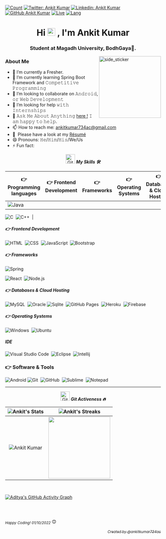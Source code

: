 [![Count](https://komarev.com/ghpvc/?username=ankitkumar734ac&color=brightgreen)]()
[![Twitter: Ankit Kumar](https://img.shields.io/twitter/follow/ankitkumar734ac?style=social)](https://twitter.com/ankitkumar734ac)
[![Linkedin: Ankit Kumar](https://img.shields.io/badge/-ankitkumar734ac-blue?style=flat-square&logo=Linkedin&logoColor=white&link=https://www.linkedin.com/in/ankitkumar734ac/)](https://www.linkedin.com/in/ankitkumar734ac/)
[![GitHub Ankit Kumar](https://img.shields.io/github/followers/ankitkumar734ac?label=follow&style=social)](https://github.com/ankitkumar734ac)
[![Live](https://img.shields.io/badge/Country-India-success)]()
[![Lang](https://img.shields.io/badge/Languages-English%20%26%20Hindi-brightgreen)]()


<h1 align="center">Hi <img src="https://media.giphy.com/media/hvRJCLFzcasrR4ia7z/giphy.gif" width="25px"> , I'm Ankit Kumar</h1>
<h3 align="center">Student at Magadh University, BodhGaya🌟.</h3>

<img align="right" width=200px height=200px alt="side_sticker" src="https://media.giphy.com/media/TEnXkcsHrP4YedChhA/giphy.gif" />

### About Me
- 🔭 I’m currently a Fresher.
- 🌱 I’m currently learning Spring Boot Framework and 𝙲𝚘𝚖𝚙𝚎𝚝𝚒𝚝𝚒𝚟𝚎 𝙿𝚛𝚘𝚐𝚛𝚊𝚖𝚖𝚒𝚗𝚐
- 👯 I’m looking to collaborate on 𝙰𝚗𝚍𝚛𝚘𝚒𝚍, 𝚘𝚛 𝚆𝚎𝚋 𝙳𝚎𝚟𝚎𝚕𝚘𝚙𝚖𝚎𝚗𝚝
- 🤔 I’m looking for help 𝚠𝚒𝚝𝚑 𝙸𝚗𝚝𝚎𝚛𝚗𝚜𝚑𝚒𝚙𝚜
- 💬 𝙰𝚜𝚔 𝙼𝚎 𝙰𝚋𝚘𝚞𝚝 𝙰𝚗𝚢𝚝𝚑𝚒𝚗𝚐 <a href="">here !</a> 𝙸 𝚊𝚖 𝚑𝚊𝚙𝚙𝚢 𝚝𝚘 𝚑𝚎𝚕𝚙.
- 📫 How to reach me: ankitkumar734ac@gmail.com
- 📄 &nbsp;Please have a look at my [Résumé]() 
- 😄 Pronouns: 𝙷𝚎/𝙷𝚒𝚖/𝙷𝚒𝚜/We/Us
- ⚡ Fun fact: 

<p align="center">
  <img src="https://media.giphy.com/media/W5eoZHPpUx9sapR0eu/giphy.gif" width="30px" alt="Git"/>&nbsp;<i><b>My Skills 🛠️</b></i></p>

| 👉 Programming languages | 👉 Frontend Development | 👉 Frameworks | 👉 Operating Systems | 👉 Databases & Cloud Hosting | 👉 IDE | 👉 Software & Tools |
| --- | --- | --- | --- | --- | --- | --- |
| ![Java](https://img.shields.io/badge/-Java-05122A?style=flat&logo=Java&logoColor=FFA518)&nbsp;
![C](https://img.shields.io/badge/-C-05122A?style=flat&logo=C&logoColor=A8B9CC)&nbsp;
![C++](https://img.shields.io/badge/-C++-05122A?style=flat&logo=C%2B%2B&logoColor=00599C)&nbsp; | 




##### 👉 Frontend Development
![HTML](https://img.shields.io/badge/-HTML-05122A?style=flat&logo=HTML5)&nbsp;
![CSS](https://img.shields.io/badge/-CSS-05122A?style=flat&logo=CSS3&logoColor=1572B6)&nbsp;
![JavaScript](https://img.shields.io/badge/-JavaScript-05122A?style=flat&logo=javascript)&nbsp;
![Bootstrap](https://img.shields.io/badge/-Bootstrap-05122A?style=flat&logo=bootstrap&logoColor=563D7C)&nbsp;


##### 👉 Frameworks
![Spring](https://img.shields.io/badge/spring-%236DB33F.svg?style=flat&logo=spring&logoColor=white)

![React](https://img.shields.io/badge/-React-05122A?style=flat&logo=react)&nbsp;
![Node.js](https://img.shields.io/badge/-Node.js-05122A?style=flat&logo=node.js)&nbsp;


##### 👉 Databases & Cloud Hosting
![MySQL](https://img.shields.io/badge/mysql-%2300f.svg?style=flat&logo=mysql&logoColor=white)&nbsp;
![Oracle](https://img.shields.io/badge/Oracle-F80000?style=flat&logo=oracle&logoColor=white)
![Sqlite](https://img.shields.io/badge/sqlite-%2307405e.svg?style=flat&logo=sqlite&logoColor=white)&nbsp;
![GitHub Pages](https://img.shields.io/badge/GitHub%20Pages-%23327FC7.svg?style=flat&llogo=github&logoColor=white)&nbsp;
![Heroku](https://img.shields.io/badge/Heroku%20-%23430098.svg?logo=heroku&logoColor=white)&nbsp;
![Firebase](https://img.shields.io/badge/Firebase-%23316192.svg?logo=firebase&logoColor=white)&nbsp;

##### 👉 Operating Systems
![Windows](https://img.shields.io/badge/Windows-0078D6?logo=windows&logoColor=white)&nbsp;
![Ubuntu](https://img.shields.io/badge/Ubuntu-E95420?style=flat-square&logo=ubuntu&logoColor=white)



##### IDE
![Visual Studio Code](https://img.shields.io/badge/-Visual%20Studio%20Code-05122A?style=flat&logo=visual-studio-code&logoColor=007ACC)&nbsp;
![Eclipse](https://img.shields.io/badge/-Eclipse-05122A?style=flat&logo=eclipse-ide&logoColor=2C2255)&nbsp;
![Intellij](https://img.shields.io/badge/IntelliJ&nbsp;IDEA-000000.svg?logo=intellij-idea&logoColor=white)&nbsp;

### 👉 Software & Tools
![Android](https://img.shields.io/badge/Android-3DDC84?style=flat-square&logo=android&logoColor=white)
![Git](https://img.shields.io/badge/-Git-05122A?style=flat&logo=git)&nbsp;
![GitHub](https://img.shields.io/badge/-GitHub-05122A?style=flat&logo=github)&nbsp;
![Sublime](https://img.shields.io/badge/sublime_text-%23575757.svg?logo=sublime-text&logoColor=important)&nbsp;
![Notepad](https://img.shields.io/badge/Notepad++-90E59A.svg?logo=notepad%2B%2B&logoColor=black)&nbsp;










<!-- ----------------------------------------------------------------------------------------------------------------------------------------------------------- -->
<hr/>
<p align="center">
  <img src="https://media.giphy.com/media/W5eoZHPpUx9sapR0eu/giphy.gif" width="30px" alt="Git"/>&nbsp;<i><b>Git Activeness 🔥</b></i></p>

| ![Ankit's Stats](https://github-readme-stats.vercel.app/api?username=ankitkumar734ac&include_all_commits=true&count_private=true&show_icons=true&title_color=7A7ADB&icon_color=2234AE&text_color=D3D3D3&bg_color=0,000000,130F40) | ![Ankit's Streaks](https://github-readme-streak-stats.herokuapp.com/?user=ankitkumar734ac&theme=radical) |
| --- | --- |
| <p align="center"><img align="center" src="https://github-readme-stats.vercel.app/api/top-langs/?username=ankitkumar734ac&langs_count=9&hide=vba&layout=compact&title_color=7A7ADB&icon_color=2234AE&text_color=D3D3D3&bg_color=0,000000,130F40" alt="Ankit Kumar"/></p> | <img src = "https://media0.giphy.com/media/KDDpcKigbfFpnejZs6/giphy.gif?cid=ecf05e47oy6f4zjs8g1qoiystc56cu7r9tb8a1fe76e05oty&rid=giphy.gif" width = 200px> |

<br>

[![Aditya's GitHub Activity Graph](https://activity-graph.herokuapp.com/graph?username=ankitkumar734ac&theme=redical)](https://git.io/praveenscience)

<br><br>

  <div align="left"><p ><i><sub>Happy Coding! 01/10/2022<sub></i> 😊</p></div>
  <div align="right"><p ><i><a href="https://github.com/ankitkumar734ac/"><sub>Created by @ankitkumar734ac</sub></a></i></p></div>

<!--
<p align="center"> <img src="https://github-readme-stats.vercel.app/api?username=ankitkumar734ac&show_icons=true&theme=gotham&count_private=true" alt="ankitkumar743ac" />

&line_height=20

|  |  |
| --- | --- |
|  |  |
  
![snake gif](https://github.com/ankitkumar734ac/ankitkumar734ac/blob/output/github-contribution-grid-snake.gif)
-->
<!--
<p align="left"> 
<img src="https://komarev.com/ghpvc/?username=ankitkumar734ac&color=brightgreen" alt="watching_count" />
 </p>
[![trophy](https://github-profile-trophy.vercel.app/?username=ankitkumar734ac)](https://github.com/ryo-ma/github-profile-trophy)
-->
  <!--

![Python](https://img.shields.io/badge/-Python-05122A?style=flat&logo=python)&nbsp;
![R (Statistics)](https://img.shields.io/badge/-R-05122A?style=flat&logo=R&logoColor=276DC3)\
![Django](https://img.shields.io/badge/-Django-05122A?style=flat&logo=django&logoColor=092E20)&nbsp;
![Flask](https://img.shields.io/badge/-Flask-05122A?style=flat&logo=flask)&nbsp;
![Illustrator](https://img.shields.io/badge/-Illustrator-05122A?style=flat&logo=adobe-illustrator)&nbsp;
![Photoshop](https://img.shields.io/badge/-Photoshop-05122A?style=flat&logo=adobe-photoshop)&nbsp;
![InDesign](https://img.shields.io/badge/-InDesign-05122A?style=flat&logo=adobe-indesign)

-->
<!--
**ankitkumar734ac/ankitkumar734ac** is a ✨ _special_ ✨ repository because its `README.md` (this file) appears on your GitHub profile.

Here are some ideas to get you started:

- 🔭 I’m currently working on ...
- 🌱 I’m currently learning ...
- 👯 I’m looking to collaborate on ...
- 🤔 I’m looking for help with ...
- 💬 Ask me about ...
- 📫 How to reach me: ...
- 😄 Pronouns: ...
- ⚡ Fun fact: ...
-->
